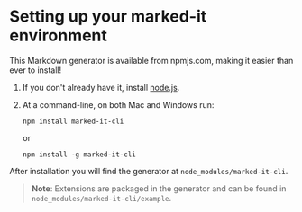 # Setting up your marked-it environment

This Markdown generator is available from npmjs.com, making it easier than ever to install!

1. If you don't already have it, install [node.js](https://nodejs.org/en/download/).
2. At a command-line, on both Mac and Windows run: 

   `npm install marked-it-cli`

   or

   `npm install -g marked-it-cli`

After installation you will find the generator at `node_modules/marked-it-cli`.

> **Note**: Extensions are packaged in the generator and can be found in `node_modules/marked-it-cli/example`. 
